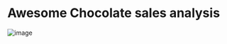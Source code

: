 # Awesome Chocolate sales analysis
![image](https://user-images.githubusercontent.com/106934375/205508213-d3157837-2266-4ada-82a8-6cd08af80ad2.png)
